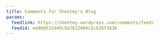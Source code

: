 ```yaml
---
title: Comments for Shentey's Blog
params:
  feedlink: https://shentey.wordpress.com/comments/feed/
  feedid: ee0b0532d49c9a7612004c2cb35f1636
---
```

